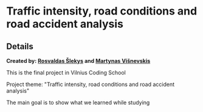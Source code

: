 # Traffic intensity, road conditions and road accident analysis
## Details
**Created by: [Rosvaldas Šlekys](https://github.com/RosSlek) and [Martynas Višnevskis](https://github.com/Samsungelis)**

This is the final project in Vilnius Coding School 

Project theme: "Traffic intensity, road conditions and road accident analysis"

The main goal is to show what we learned while studying
